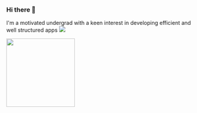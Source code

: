 ### Hi there 👋
I'm a motivated undergrad with a keen interest in developing efficient and well structured apps
<a href="https://github.com/Daggy1234">
  <img src="https://komarev.com/ghpvc/?username=ade3l&style=flat-square" />
</a>

<img height="180em" src="https://github-readme-stats-eight-theta.vercel.app/api/top-langs/?username=ade3l&langs_count=7&theme=calm&layout=compact"/>
<!--
**ade3l/ade3l** is a ✨ _special_ ✨ repository because its `README.md` (this file) appears on your GitHub profile.

Here are some ideas to get you started:

- 🔭 I’m currently working on ... 
- 🌱 I’m currently learning ... 
- 👯 I’m looking to collaborate on ... 
- 🤔 I’m looking for help with ... 
- 💬 Ask me about ... Anything 
- 📫 How to reach me: ...
- 😄 Pronouns: ...
- ⚡ Fun fact: ...
-->
